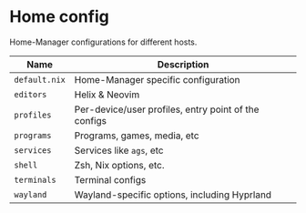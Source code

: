 # Home config

Home-Manager configurations for different hosts.

| Name          | Description                                          |
| ------------- | ---------------------------------------------------- |
| `default.nix` | Home-Manager specific configuration                  |
| `editors`     | Helix & Neovim                                       |
| `profiles`    | Per-device/user profiles, entry point of the configs |
| `programs`    | Programs, games, media, etc                          |
| `services`    | Services like `ags`, etc                             |
| `shell`       | Zsh, Nix options, etc.                               |
| `terminals`   | Terminal configs                                     |
| `wayland`     | Wayland-specific options, including Hyprland         |
